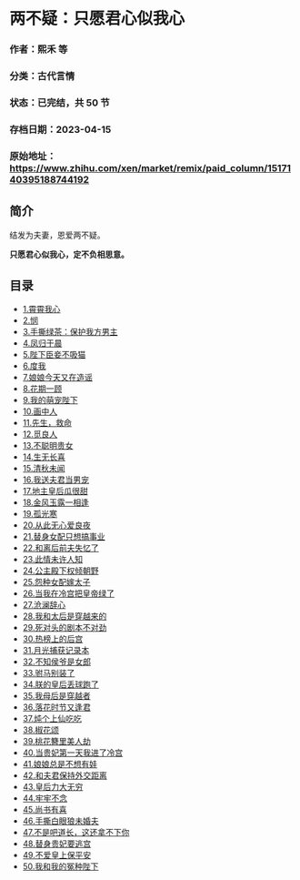 # 两不疑：只愿君心似我心

### 作者：熙禾 等

### 分类：古代言情

### 状态：已完结，共 50 节

### 存档日期：2023-04-15

### 原始地址：https://www.zhihu.com/xen/market/remix/paid_column/1517140395188744192


## 简介
结发为夫妻，恩爱两不疑。


**只愿君心似我心，定不负相思意。**




## 目录
- [1.霄霄我心](1.霄霄我心.md)<!-- 2022-06-06 08:32 -->
- [2.悯](2.悯.md)<!-- 2022-06-06 08:38 -->
- [3.手撕绿茶：保护我方男主](3.手撕绿茶：保护我方男主.md)<!-- 2022-06-06 08:37 -->
- [4.凤归于晨](4.凤归于晨.md)<!-- 2023-03-23 05:15 -->
- [5.陛下臣妾不吸猫](5.陛下臣妾不吸猫.md)<!-- 2022-07-14 14:09 -->
- [6.度我](6.度我.md)<!-- 2022-06-28 10:41 -->
- [7.娘娘今天又在造谣](7.娘娘今天又在造谣.md)<!-- 2022-10-26 08:37 -->
- [8.花期一顾](8.花期一顾.md)<!-- 2022-07-01 06:40 -->
- [9.我的萌宠陛下](9.我的萌宠陛下.md)<!-- 2022-07-12 06:44 -->
- [10.画中人](10.画中人.md)<!-- 2022-07-13 07:14 -->
- [11.先生，救命](11.先生，救命.md)<!-- 2022-07-13 07:49 -->
- [12.觅良人](12.觅良人.md)<!-- 2022-09-23 04:57 -->
- [13.不聪明贵女](13.不聪明贵女.md)<!-- 2022-09-19 09:52 -->
- [14.生无长喜](14.生无长喜.md)<!-- 2023-03-22 05:36 -->
- [15.清秋未闻](15.清秋未闻.md)<!-- 2022-07-20 08:07 -->
- [16.我送夫君当男宠](16.我送夫君当男宠.md)<!-- 2023-03-22 02:55 -->
- [17.地主皇后瓜很甜](17.地主皇后瓜很甜.md)<!-- 2022-07-27 08:27 -->
- [18.金风玉露一相逢](18.金风玉露一相逢.md)<!-- 2022-07-29 04:23 -->
- [19.孤光寒](19.孤光寒.md)<!-- 2022-07-29 04:25 -->
- [20.从此无心爱良夜](20.从此无心爱良夜.md)<!-- 2022-08-03 05:32 -->
- [21.替身女配只想搞事业](21.替身女配只想搞事业.md)<!-- 2022-08-03 04:26 -->
- [22.和离后前夫失忆了](22.和离后前夫失忆了.md)<!-- 2022-08-01 06:43 -->
- [23.此情未许人知](23.此情未许人知.md)<!-- 2022-08-02 04:16 -->
- [24.公主殿下权倾朝野](24.公主殿下权倾朝野.md)<!-- 2022-10-27 07:34 -->
- [25.怨种女配嫁太子](25.怨种女配嫁太子.md)<!-- 2022-08-08 07:36 -->
- [26.当我在冷宫把皇帝绿了](26.当我在冷宫把皇帝绿了.md)<!-- 2023-04-10 08:13 -->
- [27.沧澜辞心](27.沧澜辞心.md)<!-- 2022-08-08 08:59 -->
- [28.我和太后是穿越来的](28.我和太后是穿越来的.md)<!-- 2023-03-21 03:04 -->
- [29.死对头的剧本不对劲](29.死对头的剧本不对劲.md)<!-- 2023-03-21 02:51 -->
- [30.热榜上的后宫](30.热榜上的后宫.md)<!-- 2022-08-08 10:34 -->
- [31.月光捕获记录本](31.月光捕获记录本.md)<!-- 2023-03-22 03:36 -->
- [32.不知侯爷是女郎](32.不知侯爷是女郎.md)<!-- 2022-08-11 06:51 -->
- [33.驸马别装了](33.驸马别装了.md)<!-- 2022-09-29 10:55 -->
- [34.朕的皇后丢球跑了](34.朕的皇后丢球跑了.md)<!-- 2022-08-11 08:50 -->
- [35.我母后是穿越者](35.我母后是穿越者.md)<!-- 2022-08-15 11:12 -->
- [36.落花时节又逢君](36.落花时节又逢君.md)<!-- 2022-08-16 05:03 -->
- [37.炖个上仙吃吃](37.炖个上仙吃吃.md)<!-- 2022-08-16 10:18 -->
- [38.椒花颂](38.椒花颂.md)<!-- 2022-08-22 08:44 -->
- [39.桃花簪里美人劫](39.桃花簪里美人劫.md)<!-- 2022-08-25 10:37 -->
- [40.当贵妃第一天我进了冷宫](40.当贵妃第一天我进了冷宫.md)<!-- 2022-08-24 04:05 -->
- [41.娘娘总是不想有娃](41.娘娘总是不想有娃.md)<!-- 2022-08-31 07:30 -->
- [42.和夫君保持外交距离](42.和夫君保持外交距离.md)<!-- 2022-08-31 07:34 -->
- [43.皇后力大无穷](43.皇后力大无穷.md)<!-- 2022-09-07 04:55 -->
- [44.牢牢不念](44.牢牢不念.md)<!-- 2022-09-07 04:56 -->
- [45.尚书有喜](45.尚书有喜.md)<!-- 2022-09-07 04:59 -->
- [46.手撕白眼狼未婚夫](46.手撕白眼狼未婚夫.md)<!-- 2022-09-07 06:43 -->
- [47.不是吧道长，这还拿不下你](47.不是吧道长，这还拿不下你.md)<!-- 2022-10-19 11:03 -->
- [48.替身贵妃要逃宫](48.替身贵妃要逃宫.md)<!-- 2022-09-07 07:21 -->
- [49.不爱皇上保平安](49.不爱皇上保平安.md)<!-- 2022-09-07 07:26 -->
- [50.我和我的冤种陛下](50.我和我的冤种陛下.md)<!-- 2022-09-09 04:39 -->